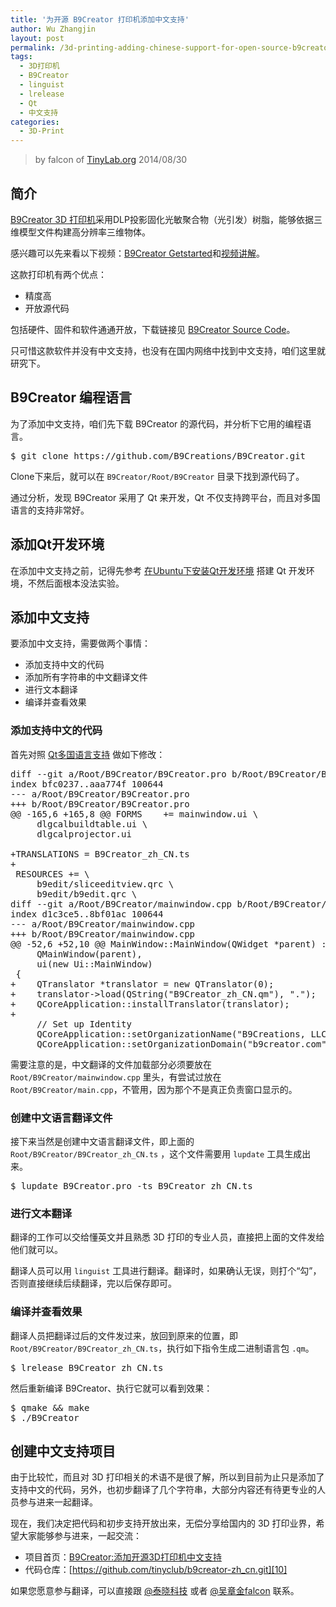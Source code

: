 ```yaml
---
title: '为开源 B9Creator 打印机添加中文支持'
author: Wu Zhangjin
layout: post
permalink: /3d-printing-adding-chinese-support-for-open-source-b9creator-high-precision-printers/
tags:
  - 3D打印机
  - B9Creator
  - linguist
  - lrelease
  - Qt
  - 中文支持
categories:
  - 3D-Print
---
```


> by falcon of [TinyLab.org][2]
> 2014/08/30


## 简介

[B9Creator 3D 打印机][3]采用DLP投影固化光敏聚合物（光引发）树脂，能够依据三维模型文件构建高分辨率三维物体。

感兴趣可以先来看以下视频：[B9Creator Getstarted][4]和[视频讲解][5]。

这款打印机有两个优点：

  * 精度高
  * 开放源代码

包括硬件、固件和软件通通开放，下载链接见 [B9Creator Source Code][6]。

只可惜这款软件并没有中文支持，也没有在国内网络中找到中文支持，咱们这里就研究下。

## B9Creator 编程语言

为了添加中文支持，咱们先下载 B9Creator 的源代码，并分析下它用的编程语言。

<pre>$ git clone https://github.com/B9Creations/B9Creator.git
</pre>

Clone下来后，就可以在 `B9Creator/Root/B9Creator` 目录下找到源代码了。

通过分析，发现 B9Creator 采用了 Qt 来开发，Qt 不仅支持跨平台，而且对多国语言的支持非常好。

## 添加Qt开发环境

在添加中文支持之前，记得先参考 [在Ubuntu下安装Qt开发环境][7] 搭建 Qt 开发环境，不然后面根本没法实验。

## 添加中文支持

要添加中文支持，需要做两个事情：

  * 添加支持中文的代码
  * 添加所有字符串的中文翻译文件
  * 进行文本翻译
  * 编译并查看效果

### 添加支持中文的代码

首先对照 [Qt多国语言支持][8] 做如下修改：

<pre>diff --git a/Root/B9Creator/B9Creator.pro b/Root/B9Creator/B9Creator.pro
index bfc0237..aaa774f 100644
--- a/Root/B9Creator/B9Creator.pro
+++ b/Root/B9Creator/B9Creator.pro
@@ -165,6 +165,8 @@ FORMS    += mainwindow.ui \
     dlgcalbuildtable.ui \
     dlgcalprojector.ui

+TRANSLATIONS = B9Creator_zh_CN.ts
+
 RESOURCES += \
     b9edit/sliceeditview.qrc \
     b9edit/b9edit.qrc \
diff --git a/Root/B9Creator/mainwindow.cpp b/Root/B9Creator/mainwindow.cpp
index d1c3ce5..8bf01ac 100644
--- a/Root/B9Creator/mainwindow.cpp
+++ b/Root/B9Creator/mainwindow.cpp
@@ -52,6 +52,10 @@ MainWindow::MainWindow(QWidget *parent) :
     QMainWindow(parent),
     ui(new Ui::MainWindow)
 {
+    QTranslator *translator = new QTranslator(0);
+    translator->load(QString("B9Creator_zh_CN.qm"), ".");
+    QCoreApplication::installTranslator(translator);
+
     // Set up Identity
     QCoreApplication::setOrganizationName("B9Creations, LLC");
     QCoreApplication::setOrganizationDomain("b9creator.com");
</pre>

需要注意的是，中文翻译的文件加载部分必须要放在 `Root/B9Creator/mainwindow.cpp` 里头，有尝试过放在 `Root/B9Creator/main.cpp`，不管用，因为那个不是真正负责窗口显示的。

### 创建中文语言翻译文件

接下来当然是创建中文语言翻译文件，即上面的 `Root/B9Creator/B9Creator_zh_CN.ts` ，这个文件需要用 `lupdate` 工具生成出来。

<pre>$ lupdate B9Creator.pro -ts B9Creator_zh_CN.ts
</pre>

### 进行文本翻译

翻译的工作可以交给懂英文并且熟悉 3D 打印的专业人员，直接把上面的文件发给他们就可以。

翻译人员可以用 `linguist` 工具进行翻译。翻译时，如果确认无误，则打个“勾”，否则直接继续后续翻译，完以后保存即可。

### 编译并查看效果

翻译人员把翻译过后的文件发过来，放回到原来的位置，即 `Root/B9Creator/B9Creator_zh_CN.ts`，执行如下指令生成二进制语言包 `.qm`。

<pre>$ lrelease B9Creator_zh_CN.ts
</pre>

然后重新编译 B9Creator、执行它就可以看到效果：

<pre>$ qmake &#038;&#038; make
$ ./B9Creator
</pre>

## 创建中文支持项目

由于比较忙，而且对 3D 打印相关的术语不是很了解，所以到目前为止只是添加了支持中文的代码，另外，也初步翻译了几个字符串，大部分内容还有待更专业的人员参与进来一起翻译。

现在，我们决定把代码和初步支持开放出来，无偿分享给国内的 3D 打印业界，希望大家能够参与进来，一起交流：

  * 项目首页：[B9Creator:添加开源3D打印机中文支持][9]
  * 代码仓库：[https://github.com/tinyclub/b9creator-zh_cn.git][10]

如果您愿意参与翻译，可以直接跟 [@泰晓科技][11] 或者 [@吴章金falcon][12] 联系。





 [2]: http://tinylab.org
 [3]: http://b9creator.com/
 [4]: http://b9creator.com/getstarted/
 [5]: http://my.tv.sohu.com/us/63290008/54522012.shtml
 [6]: http://b9creator.com/source-files/
 [7]: /faqs/how-to-install-qt-in-ubuntu/
 [8]: /faqs/qt-multi-languages-support/
 [9]: /b9creator-zh-cn-b9creator-open-source-3d-printer-language-support-project/
 [10]: https://github.com/tinyclub/b9creator-zh_cn/
 [11]: http://weibo.com/tinylaborg
 [12]: http://weibo.com/wuzhangjin
